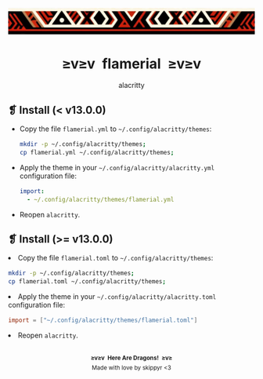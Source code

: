 <p align="center">
  <img alt="" src="../../imgs/ornament.webp" />
</p>
<h1 align="center">≥v≥v&ensp;flamerial&ensp;≥v≥v</h1>
<p align="center">alacritty</p>
<h2>❡ Install (< v13.0.0)</h2>
<ul>
<li>Copy the file <code>flamerial.yml</code> to <code>~/.config/alacritty/themes</code>:</li>

```sh
mkdir -p ~/.config/alacritty/themes;
cp flamerial.yml ~/.config/alacritty/themes;
```

<li>Apply the theme in your <code>~/.config/alacritty/alacritty.yml</code> configuration file:</li>

```yml
import:
  - ~/.config/alacritty/themes/flamerial.yml
```

<li>Reopen <code>alacritty</code>.</li>
</ul>
<h2>❡ Install (>= v13.0.0)</h2>
<li>Copy the file <code>flamerial.toml</code> to <code>~/.config/alacritty/themes</code>:</li>

```sh
mkdir -p ~/.config/alacritty/themes;
cp flamerial.toml ~/.config/alacritty/themes;
```

<li>Apply the theme in your <code>~/.config/alacritty/alacritty.toml</code> configuration file:</li>

```toml
import = ["~/.config/alacritty/themes/flamerial.toml"]
```

<li>Reopen <code>alacritty</code>.</li>
&ensp;
<p align="center"><sup><strong>≥v≥v&ensp;Here Are Dragons!&ensp;≥v≥</strong><br />Made with love by skippyr <3</sup></p>